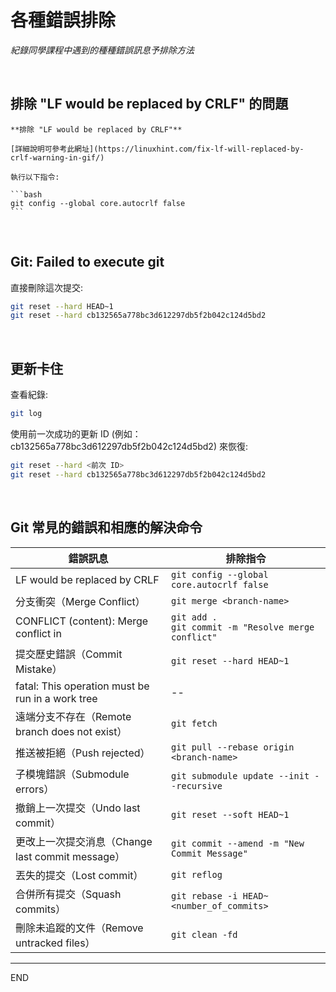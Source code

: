 # 各種錯誤排除
_紀錄同學課程中遇到的種種錯誤訊息予排除方法_

</br>

## 排除 "LF would be replaced by CRLF" 的問題

    **排除 "LF would be replaced by CRLF"**

    [詳細說明可參考此網址](https://linuxhint.com/fix-lf-will-replaced-by-crlf-warning-in-gif/)

    執行以下指令:

    ```bash
    git config --global core.autocrlf false
    ```

</br>

## Git: Failed to execute git

直接刪除這次提交:

```bash
git reset --hard HEAD~1
git reset --hard cb132565a778bc3d612297db5f2b042c124d5bd2
```

</br>

## 更新卡住

查看紀錄:

```bash
git log
```

使用前一次成功的更新 ID (例如：cb132565a778bc3d612297db5f2b042c124d5bd2) 來恢復:

```bash
git reset --hard <前次 ID>
git reset --hard cb132565a778bc3d612297db5f2b042c124d5bd2
```

</br>

## Git 常見的錯誤和相應的解決命令

| 錯誤訊息                                                     | 排除指令 |
|------------------------------------------------------------|-------------------------------------------------------|
| LF would be replaced by CRLF                               | `git config --global core.autocrlf false`            |
| 分支衝突（Merge Conflict）                                 | `git merge <branch-name>`                             |
| CONFLICT (content): Merge conflict in <filename>           | `git add .` <br> `git commit -m "Resolve merge conflict"` |
| 提交歷史錯誤（Commit Mistake）                             | `git reset --hard HEAD~1`                             |
| fatal: This operation must be run in a work tree          | --                                                    |
| 遠端分支不存在（Remote branch does not exist）             | `git fetch`                                           |
| 推送被拒絕（Push rejected）                               | `git pull --rebase origin <branch-name>`              |
| 子模塊錯誤（Submodule errors）                            | `git submodule update --init --recursive`             |
| 撤銷上一次提交（Undo last commit）                        | `git reset --soft HEAD~1`                             |
| 更改上一次提交消息（Change last commit message）           | `git commit --amend -m "New Commit Message"`          |
| 丟失的提交（Lost commit）                                 | `git reflog`                                          |
| 合併所有提交（Squash commits）                            | `git rebase -i HEAD~<number_of_commits>`              |
| 刪除未追蹤的文件（Remove untracked files）                  | `git clean -fd`                                       |

---

END
